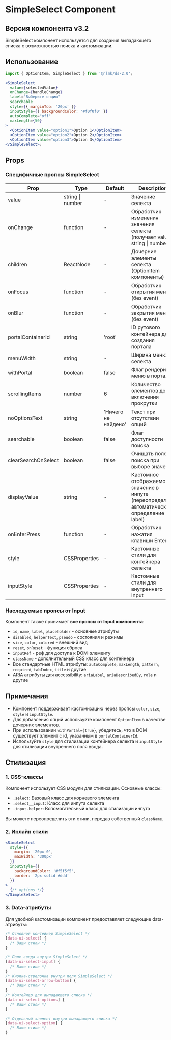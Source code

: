 # SimpleSelect Component

## Версия компонента v3.2

SimpleSelect компонент используется для создания выпадающего списка с возможностью поиска и кастомизации.

## Использование

```jsx
import { OptionItem, SimpleSelect } from '@nlmk/ds-2.0';

<SimpleSelect
  value={selectedValue}
  onChange={handleChange}
  label="Выберите опцию"
  searchable
  style={{ marginTop: '20px' }}
  inputStyle={{ backgroundColor: '#f0f0f0' }}
  autoComplete="off"
  maxLength={50}
>
  <OptionItem value="option1">Option 1</OptionItem>
  <OptionItem value="option2">Option 2</OptionItem>
  <OptionItem value="option3">Option 3</OptionItem>
</SimpleSelect>;
```

## Props

### Специфичные пропсы SimpleSelect

| Prop | Type | Default | Description |
| --- | --- | --- | --- |
| value | string \| number | - | Значение селекта |
| onChange | function | - | Обработчик изменения значения селекта (получает value: string \| number) |
| children | ReactNode | - | Дочерние элементы селекта (OptionItem компоненты) |
| onFocus | function | - | Обработчик открытия меню (без event) |
| onBlur | function | - | Обработчик закрытия меню (без event) |
| portalContainerId | string | 'root' | ID рутового контейнера для создания портала |
| menuWidth | string | - | Ширина меню селекта |
| withPortal | boolean | false | Флаг рендеринга меню в портале |
| scrollingItems | number | 6 | Количество элементов до включения прокрутки |
| noOptionsText | string | 'Ничего не найдено' | Текст при отсутствии опций |
| searchable | boolean | false | Флаг доступности поиска |
| clearSearchOnSelect | boolean | false | Очищать поле поиска при выборе значения |
| displayValue | string | - | Кастомное отображаемое значение в инпуте (переопределяет автоматическое определение по label) |
| onEnterPress | function | - | Обработчик нажатия клавиши Enter |
| style | CSSProperties | - | Кастомные стили для контейнера селекта |
| inputStyle | CSSProperties | - | Кастомные стили для внутреннего Input |

### Наследуемые пропсы от Input

Компонент также принимает **все пропсы от Input компонента**:

- `id`, `name`, `label`, `placeholder` - основные атрибуты
- `disabled`, `helperText`, `pseudo` - состояния и режимы
- `size`, `color`, `colored` - внешний вид
- `reset`, `onReset` - функция сброса
- `inputRef` - реф для доступа к DOM-элементу
- `className` - дополнительный CSS класс для контейнера
- Все стандартные HTML атрибуты: `autoComplete`, `maxLength`, `pattern`, `required`, `tabIndex`, `title` и другие
- ARIA атрибуты для accessibility: `ariaLabel`, `ariaDescribedBy`, `role` и другие

## Примечания

- Компонент поддерживает кастомизацию через пропсы `color`, `size`, `style` и `inputStyle`.
- Для добавления опций используйте компонент `OptionItem` в качестве дочерних элементов.
- При использовании `withPortal={true}`, убедитесь, что в DOM существует элемент с id, указанным в `portalContainerId`.
- Используйте `style` для стилизации контейнера селекта и `inputStyle` для стилизации внутреннего поля ввода.

## Стилизация

### 1. CSS-классы

Компонент использует CSS модули для стилизации. Основные классы:

- `.select`: Базовый класс для корневого элемента
- `.select__input`: Класс для инпута селекта
- `.input-helper`: Вспомогательный класс для стилизации инпута

Вы можете переопределить эти стили, передав собственный `className`.

### 2. Инлайн стили

```jsx
<SimpleSelect
  style={{
    margin: '20px 0',
    maxWidth: '300px'
  }}
  inputStyle={{
    backgroundColor: '#f5f5f5',
    border: '2px solid #ddd'
  }}
>
  {/* options */}
</SimpleSelect>
```

### 3. Data-атрибуты

Для удобной кастомизации компонент предоставляет следующие data-атрибуты:

```css
/* Основной контейнер SimpleSelect */
[data-ui-select] {
  /* Ваши стили */
}

/* Поле ввода внутри SimpleSelect */
[data-ui-select-input] {
  /* Ваши стили */
}
/* Кнопка-стрелочка внутри поля SimpleSelect */
[data-ui-select-arrow-button] {
  /* Ваши стили */
}
/* Контейнер для выпадающего списка */
[data-ui-select-options] {
  /* Ваши стили */
}

/* Отдельный элемент внутри выпадающего списка */
[data-ui-select-option] {
  /* Ваши стили */
}
```
